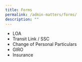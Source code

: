 ```yaml
---
title: Forms
permalink: /admin-matters/forms/
description: ""
---
```

* LOA
* Transit Link / SSC
* Change of Personal Particulars
* GIRO
* Insurance